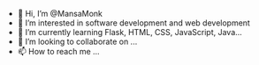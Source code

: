 - 👋 Hi, I’m @MansaMonk
- 👀 I’m interested in software development and web development
- 🌱 I’m currently learning Flask, HTML, CSS, JavaScript, Java...
- 💞️ I’m looking to collaborate on ...
- 📫 How to reach me ...

<!---
MansaMonk/MansaMonk is a ✨ special ✨ repository because its `README.md` (this file) appears on your GitHub profile.
You can click the Preview link to take a look at your changes.
--->
